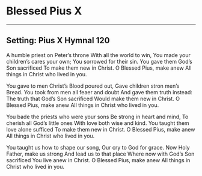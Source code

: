 # Blessed Pius X

***

## Setting: Pius X Hymnal 120

A humble priest on Peter’s throne
With all the world to win,
You made your children’s cares your own;
You sorrowed for their sin.
You gave them God’s Son sacrificed
To make them new in Christ.
O Blessed Pius, make anew
All things in Christ who lived in you.

You gave to men Christ’s Blood poured out,
Gave children stron men’s Bread.
You took from men all feaer and doubt
And gave them truth instead:
The truth that God’s Son sacrificed
Would make them new in Christ.
O Blessed Pius, make anew
All things in Christ who lived in you.

You bade the priests who were your sons
Be strong in heart and mind,
To cherish all God’s little ones
With love both wise and kind.
You taught them love alone sufficed
To make them new in Christ.
O Blessed Pius, make anew
All things in Christ who lived in you.

You taught us how to shape our song,
Our cry to God for grace.
Now Holy Father, make us strong
And lead us to that place
Where now with God’s Son sacrificed
You live anew in Christ.
O Blessed Pius, make anew
All things in Christ who lived in you.